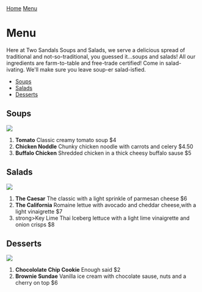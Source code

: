 <!DOCTYPE html>
<html>
  <head>
    <title>Two Sandals Soups and Salads</title>
  </head>
  <body>
    <nav>
      <a href="home.html">Home</a>
      <a href="index.html">Menu</a>
    </nav>
    <h1>Menu</h1>
    <p>Here at Two Sandals Soups and Salads, we serve a delicious spread of traditional and
 not-so-traditional, you guessed it...soups and salads! All our ingredients are farm-to-table
 and free-trade certified! Come in salad-ivating. We'll make sure you leave soup-er salad-isfied.</p>
    <nav>
      <ul>
        <li><a href="soups">Soups</a></li>
        <li><a href="salads">Salads</a></li>
        <li><a href="desserts">Desserts</a></li>
      </ul>
    </nav>
    <div id="soups">
      <h2>Soups</h2>
      <img
 src="https://s3.amazonaws.com/codecademy-content/courses/freelance-1/unit-1/freelance1-img_tomato-soup.jpg" />
      <ol>
        <li><strong>Tomato</strong> Classic creamy tomato soup $4</li>
        <li><strong>Chicken Noddle</strong> Chunky chicken noodle with carrots and celery $4.50</li>
        <li><strong>Buffalo Chicken</strong> Shredded chicken in a thick cheesy buffalo sause $5</li>
      </ol>
    </div>
    <div id="salads">
      <h2>Salads</h2>
      <img
 src="https://s3.amazonaws.com/codecademy-content/courses/freelance-1/unit-1/freelance1-img_caesar-salad.jpg" />
      <ol>
        <li><strong>The Caesar</strong> The classic with a light sprinkle of parmesan cheese $6</li>
        <li><strong>The California</strong> Romaine lettue with avocado and cheddar cheese,with a light vinaigrette $7</li>
        <li>strong>Key Lime Thai</strong> lceberg lettuce with a light lime vinaigrette and onion crisps $8</li>
     </ol>
   </div>
  <div id="desserts">
    <h2>Desserts</h2>
    <img
 src="https://s3.amazonaws.com/codecademy-content/courses/freelance-1/unit-1/freelance1-img_chocchip-cookie.jpg" />
    <ol>
      <li><strong>Chocololate Chip Cookie</strong> Enough said $2</li>
      <li><strong>Brownie Sundae</strong> Vanilla ice cream with chocolate sause, nuts and a cherry on top $6</li>
    </ol>
  </div>
</body>
</html>
                    
